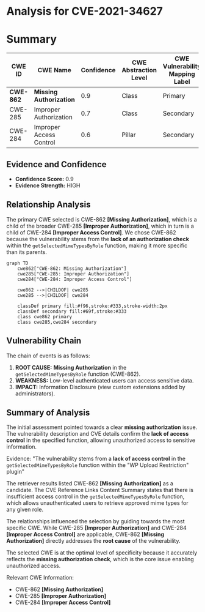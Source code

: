 # Analysis for CVE-2021-34627

# Summary

| CWE ID | CWE Name | Confidence | CWE Abstraction Level | CWE Vulnerability Mapping Label | CWE-Vulnerability Mapping Notes |
|---|---|---|---|---|---|
| **CWE-862** | **Missing Authorization** | 0.9 | Class | Primary | Allowed-with-Review |
| CWE-285 | Improper Authorization | 0.7 | Class | Secondary | Discouraged |
| CWE-284 | Improper Access Control | 0.6 | Pillar | Secondary | Discouraged |

## Evidence and Confidence

*   **Confidence Score:** 0.9
*   **Evidence Strength:** HIGH

## Relationship Analysis

The primary CWE selected is CWE-862 **[Missing Authorization]**, which is a child of the broader CWE-285 **[Improper Authorization]**, which in turn is a child of CWE-284 **[Improper Access Control]**. We chose CWE-862 because the vulnerability stems from the **lack of an authorization check** within the `getSelectedMimeTypesByRole` function, making it more specific than its parents.

```mermaid
graph TD
    cwe862["CWE-862: Missing Authorization"]
    cwe285["CWE-285: Improper Authorization"]
    cwe284["CWE-284: Improper Access Control"]

    cwe862 -->|CHILDOF| cwe285
    cwe285 -->|CHILDOF| cwe284

    classDef primary fill:#f96,stroke:#333,stroke-width:2px
    classDef secondary fill:#69f,stroke:#333
    class cwe862 primary
    class cwe285,cwe284 secondary
```

## Vulnerability Chain

The chain of events is as follows:

1.  **ROOT CAUSE:** **Missing Authorization** in the `getSelectedMimeTypesByRole` function (CWE-862).
2.  **WEAKNESS:** Low-level authenticated users can access sensitive data.
3.  **IMPACT:** Information Disclosure (view custom extensions added by administrators).

## Summary of Analysis

The initial assessment pointed towards a clear **missing authorization** issue. The vulnerability description and CVE details confirm the **lack of access control** in the specified function, allowing unauthorized access to sensitive information.

Evidence: "The vulnerability stems from a **lack of access control** in the `getSelectedMimeTypesByRole` function within the "WP Upload Restriction" plugin"

The retriever results listed CWE-862 **[Missing Authorization]** as a candidate. The CVE Reference Links Content Summary states that there is insufficient access control in the `getSelectedMimeTypesByRole` function, which allows unauthenticated users to retrieve approved mime types for any given role.

The relationships influenced the selection by guiding towards the most specific CWE. While CWE-285 **[Improper Authorization]** and CWE-284 **[Improper Access Control]** are applicable, CWE-862 **[Missing Authorization]** directly addresses the **root cause** of the vulnerability.

The selected CWE is at the optimal level of specificity because it accurately reflects the **missing authorization check**, which is the core issue enabling unauthorized access.

Relevant CWE Information:
- CWE-862 **[Missing Authorization]**
- CWE-285 **[Improper Authorization]**
- CWE-284 **[Improper Access Control]**